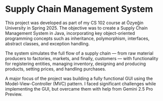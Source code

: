 # Supply Chain Management System

This project was developed as part of my CS 102 course at Özyeğin University in Spring 2025. The objective was to create a Supply Chain Management System in Java, incorporating key object-oriented programming concepts such as inheritance, polymorphism, interfaces, abstract classes, and exception handling. 

The system simulates the full flow of a supply chain — from raw material producers to factories, markets, and finally, customers — with functionality for registering entities, managing inventory, designing and producing products, setting prices, and handling purchases.

A major focus of the project was building a fully functional GUI using the Model-View-Controller (MVC) pattern. I faced significant challenges while implementing the GUI, but overcame them with  help from Gemini 2.5 Pro Preview.
